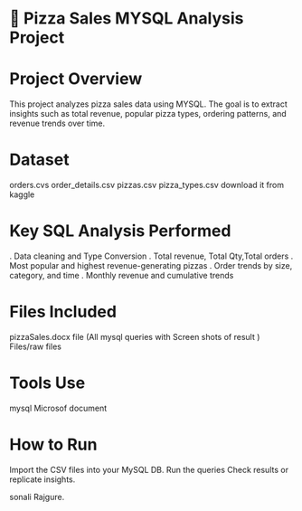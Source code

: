 # 🍕 Pizza Sales MYSQL Analysis Project


# Project Overview
This project analyzes pizza sales data using MYSQL. 
The goal is to extract insights such as total revenue, popular pizza types, ordering patterns, and revenue trends over time.


# Dataset
 orders.cvs
 order_details.csv
 pizzas.csv
 pizza_types.csv
 download it from kaggle 

# Key SQL Analysis Performed
. Data cleaning and Type Conversion
. Total revenue, Total Qty,Total orders 
. Most popular and highest revenue-generating pizzas
. Order trends by size, category, and time
. Monthly revenue and cumulative trends

# Files Included
 pizzaSales.docx file (All mysql queries with Screen shots of result )
 Files/raw files

 # Tools Use
   mysql 
   Microsof document 

# How to Run

 Import the CSV files into your MySQL DB.
 Run the queries 
 Check results or replicate insights.

sonali Rajgure.

  
